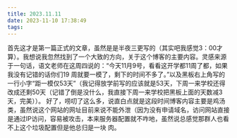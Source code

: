 ```yaml
---
title: 2023.11.11
date: 2023-11-10 17:38:49
tags:
---
```

首先这才是第一篇正式的文章，虽然是是半夜三更写的（其实吧我感觉3：00才算）。我想说我忽然找到了一个大致的方向，关于这个博客的主要内容。灵感来源于一句话，语文老师在这周四说的：“今天11月9号，看看这开学都11周了都，如果我没有记错的话你们19
周就要一模了，剩下的时间不多了。”以及黑板右上角写的一行小字“距一模仅53天”（我记得放学前写的应该就是53天，下周一来学校还得改成还剩50天（记错了倒是没什么，我直接下周一来学校把黑板上面的天数减3天，完美））。
好了，唠叨了这么多，说直白点就是这段时间博客内容主要是鸡汤类，虽然说这个网站的网址目前来说不能外泄（因为没有申请域名，访问网站直接是通过IP访问，容易被攻击，本来服务器配置就不咋地，虽然说总感觉那群人也看不上这个垃圾配置但是他总归是一块
肉。
